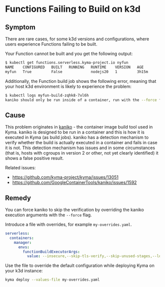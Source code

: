 # Functions Failing to Build on k3d

## Symptom

There are rare cases, for some k3d versions and configurations, where users experience Functions failing to be built.

Your Function cannot be built and you get the following output:

   ```bash
   $ kubectl get functions.serverless.kyma-project.io nyfun
   NAME    CONFIGURED   BUILT   RUNNING   RUNTIME    VERSION   AGE
   myfun   True         False             nodejs20   1         3h15m
   ```

Additionally, the Function build job shows the following error, meaning that your host k3d environment is likely to experience the problem:

   ```bash
   $ kubectl logs myfun-build-zqhk8-7xl6h
   kaniko should only be run inside of a container, run with the --force flag if you are sure you want to continue
   ```

## Cause

This problem originates in [kaniko](https://github.com/GoogleContainerTools/kaniko) - the container image build tool used in Kyma. kaniko is designed to be run in a container and this is how it is executed in Kyma (as build jobs).
kaniko has a detection mechanism to verify whether the build is actually executed in a container and fails in case it is not.
This detection mechanism has issues and in some circumstances (that is, hosts with cgroups in version 2 or other, not yet clearly identified) it shows a false positive result.

Related issues:

- https://github.com/kyma-project/kyma/issues/13051
- https://github.com/GoogleContainerTools/kaniko/issues/1592

## Remedy

You can force kaniko to skip the verification by overriding the kaniko execution arguments with the `--force` flag.

Introduce a file with overrides, for example `my-overrides.yaml`.

   ```yaml
   serverless:
     containers:
       manager:
         envs:
           functionBuildExecutorArgs:
             value: --insecure,--skip-tls-verify,--skip-unused-stages,--log-format=text,--cache=true,--use-new-run,--compressed-caching=false,--force
   ```

Use the file to override the default configuration while deploying Kyma on your k3d instance:

   ```bash
   kyma deploy --values-file my-overrides.yaml
   ```
